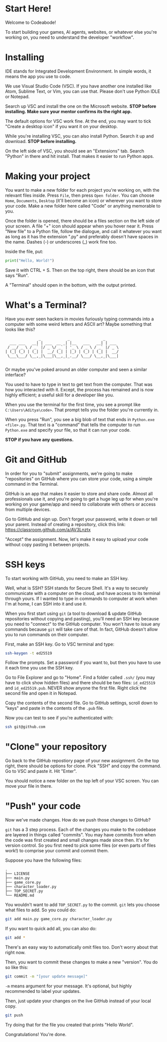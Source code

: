 # Start Here!

Welcome to Codeabode!

To start building your games, AI agents, websites, or whatever else you're working on, you need to understand the developer "workflow".

# Installing

IDE stands for Integrated Development Environment. In simple words, it means the app you use to code.

We use Visual Studio Code (VSC). If you have another one installed like Atom, Sublime Text, or Vim, you can use that. Please don't use Python IDLE or Notepad. 

Search up VSC and install the one on the Microsoft website. **STOP before installing. Make sure your mentor confirms its the right app.**

The default options for VSC work fine. At the end, you may want to tick "Create a desktop icon" if you want it on your desktop. 

While you're installing VSC, you can also install Python. Search it up and download. **STOP before installing.** 

On the left side of VSC, you should see an "Extensions" tab. Search "Python" in there and hit install. That makes it easier to run Python apps.

# Making your project

You want to make a new folder for each project you're working on, with the relevant files inside. Press `File`, then press `Open folder`. You can choose `Home`, `Documents`, `Desktop` (it'll become an icon) or wherever you want to store your code. Make a new folder here called "Code" or anything memorable to you.

Once the folder is opened, there should be a files section on the left side of your screen. A file "+" icon should appear when you hover near it. Press "New file" to a Python file, follow the dialogue, and call it whatever you want as long as it has the extension ".py" and preferably doesn't have spaces in the name. Dashes (-) or underscores (\_) work fine too.

Inside the file, put:

```py
print("Hello, World!")
```

Save it with CTRL + S. Then on the top right, there should be an icon that says "Run".

A "Terminal" should open in the bottom, with the output printed.

# What's a Terminal?

Have you ever seen hackers in movies furiously typing commands into a computer with some weird letters and ASCII art? Maybe something that looks like this?

```
               _            _               _      
  ___ ___   __| | ___  __ _| |__   ___   __| | ___ 
 / __/ _ \ / _` |/ _ \/ _` | '_ \ / _ \ / _` |/ _ \
| (_| (_) | (_| |  __/ (_| | |_) | (_) | (_| |  __/
 \___\___/ \__,_|\___|\__,_|_.__/ \___/ \__,_|\___|
                                                   
```

Or maybe you've poked around an older computer and seen a similar interface?

You used to have to type in text to get text from the computer. That was how you interacted with it. Except, the process has remained and is now highly efficient; a useful skill for a developer like you. 

When you use the terminal for the first time, you see a prompt like `C:\Users\Aditya\code>`. That prompt tells you the folder you're currently in. 

When you press "Run", you see a big blob of text that ends in `Python.exe <file>.py`. That text is a "command" that tells the computer to run `Python.exe` and specify your file, so that it can run your code.

**STOP if you have any questions.**

# Git and GitHub

In order for you to "submit" assignments, we're going to make "repositories" on GitHub where you can store your code, using a simple command in the Terminal. 

GitHub is an app that makes it easier to store and share code. Almost all professionals use it, and you're going to get a huge leg up for when you're working on your game/app and need to collaborate with others or access from multiple devices. 

Go to GitHub and sign up. Don't forget your password, write it down or tell your parent. Instead of creating a repository, click this link: https://classroom.github.com/a/AV3Lnztx

"Accept" the assignment. Now, let's make it easy to upload your code without copy pasting it between projects. 

# SSH keys

To start working with GitHub, you need to make an SSH key. 

Well, what is SSH? SSH stands for Secure Shell. It's a way to securely communicate with a computer on the cloud, and have access to its terminal through yours. If I wanted to type in commands to computer at work when I'm at home, I can SSH into it and use it. 

When you first start using `git` (a tool to download & update GitHub repositories without copying and pasting), you'll need an SSH key because you need to "connect" to the GitHub computer. You won't have to issue any commands because `git` will take care of that. In fact, GitHub doesn't allow you to run commands on their computer.

First, make an SSH key. Go to VSC terminal and type:

```bash
ssh-keygen -t ed25519
```

Follow the prompts. Set a password if you want to, but then you have to use it each time you use the SSH key.

Go to File Explorer and go to "Home". Find a folder called `.ssh/` (you may have to click show hidden files) and there should be two files: `id_ed25519` and `id_ed25519.pub`. NEVER show anyone the first file. Right click the second file and open it in Notepad.

Copy the contents of the second file. Go to GitHub settings, scroll down to "keys" and paste in the contents of the `.pub` file. 

Now you can test to see if you're authenticated with:
```bash
ssh git@github.com
```

# "Clone" your repository 

Go back to the GitHub repostiory page of your new assignment. On the top right, there should be options for clone. Pick "SSH" and copy the command. Go to VSC and paste it. Hit "Enter".

You should notice a new folder on the top left of your VSC screen. You can move your file in there.

# "Push" your code

Now we've made changes. How do we push those changes to GitHub? 

`git` has a 3 step process. Each of the changes you make to the codebase are layered in things called "commits". You may have commits from when the code was first created and small changes made since then. It's for version control. So you first need to pick some files (or even parts of files work!) to comprise your commit and commit them.

Suppose you have the following files:

```
.
├── LICENSE
├── main.py 
├── game_core.py 
├── character_loader.py 
├── TOP_SECRET.py
└── README.md

```

You wouldn't want to add `TOP_SECRET.py` to the commit. `git` lets you choose what files to add. So you could do:

```bash
git add main.py game_core.py character_loader.py 
```

If you want to quick add all, you can also do:

```bash
git add *
```

There's an easy way to automatically omit files too. Don't worry about that right now.

Then, you want to commit these changes to make a new "version". You do so like this:

```bash
git commit -m "[your update message]"
```

`-m` means argument for your message. It's optional, but highly recommended to label your updates.

Then, just update your changes on the live GitHub instead of your local copy.

```bash
git push
```

Try doing that for the file you created that prints "Hello World".

Congratulations! You're done.
